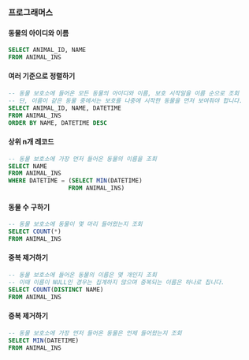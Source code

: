 ### 프로그래머스
#### 동물의 아이디와 이름
```sql
SELECT ANIMAL_ID, NAME
FROM ANIMAL_INS 
```

#### 여러 기준으로 정렬하기
```sql
-- 동물 보호소에 들어온 모든 동물의 아이디와 이름, 보호 시작일을 이름 순으로 조회
-- 단, 이름이 같은 동물 중에서는 보호를 나중에 시작한 동물을 먼저 보여줘야 합니다.
SELECT ANIMAL_ID, NAME, DATETIME
FROM ANIMAL_INS 
ORDER BY NAME, DATETIME DESC 
```

#### 상위 n개 레코드
```sql
-- 동물 보호소에 가장 먼저 들어온 동물의 이름을 조회
SELECT NAME
FROM ANIMAL_INS
WHERE DATETIME = (SELECT MIN(DATETIME)
                 FROM ANIMAL_INS)
```

#### 동물 수 구하기
```sql
-- 동물 보호소에 동물이 몇 마리 들어왔는지 조회
SELECT COUNT(*)
FROM ANIMAL_INS 
```

#### 중복 제거하기
```sql
-- 동물 보호소에 들어온 동물의 이름은 몇 개인지 조회
-- 이때 이름이 NULL인 경우는 집계하지 않으며 중복되는 이름은 하나로 칩니다.
SELECT COUNT(DISTINCT NAME)
FROM ANIMAL_INS
```

#### 중복 제거하기
```sql
-- 동물 보호소에 가장 먼저 들어온 동물은 언제 들어왔는지 조회
SELECT MIN(DATETIME)
FROM ANIMAL_INS 
```
